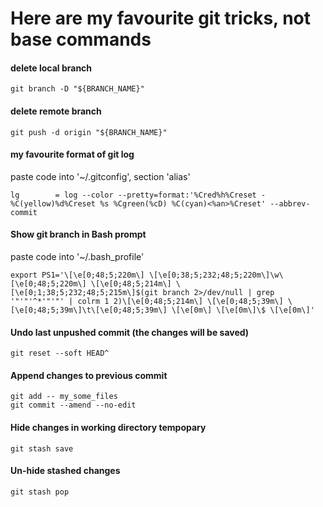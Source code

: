# Here are my favourite git tricks, not base commands

#### delete local branch
```
git branch -D "${BRANCH_NAME}"
```

#### delete remote branch
```
git push -d origin "${BRANCH_NAME}"
```

#### my favourite format of git log
paste code into '~/.gitconfig', section 'alias'
```
lg        = log --color --pretty=format:'%Cred%h%Creset -%C(yellow)%d%Creset %s %Cgreen(%cD) %C(cyan)<%an>%Creset' --abbrev-commit
```

#### Show git branch in Bash prompt
paste code into '~/.bash_profile'
```
export PS1='\[\e[0;48;5;220m\] \[\e[0;38;5;232;48;5;220m\]\w\[\e[0;48;5;220m\] \[\e[0;48;5;214m\] \[\e[0;1;38;5;232;48;5;215m\]$(git branch 2>/dev/null | grep '"'"'^*'"'"' | colrm 1 2)\[\e[0;48;5;214m\] \[\e[0;48;5;39m\] \[\e[0;48;5;39m\]\t\[\e[0;48;5;39m\] \[\e[0m\] \[\e[0m\]\$ \[\e[0m\]'
```

#### Undo last unpushed commit (the changes will be saved)
```
git reset --soft HEAD^ 
```

#### Append changes to previous commit
```
git add -- my_some_files
git commit --amend --no-edit
```

#### Hide changes in working directory tempopary 
```
git stash save
```

#### Un-hide stashed changes
```
git stash pop
```
